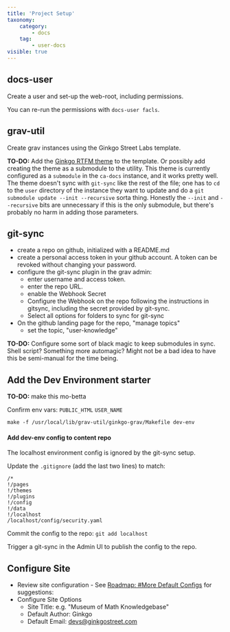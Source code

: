 ```yaml
---
title: 'Project Setup'
taxonomy:
    category:
        - docs
    tag:
        - user-docs
visible: true
---
```


## docs-user

Create a user and set-up the web-root, including permissions.

You can re-run the permissions with `docs-user facls`.

## grav-util

Create grav instances using the Ginkgo Street Labs template.

**TO-DO:** Add the [Ginkgo RTFM theme](https://github.com/ginkgostreet/grav-theme-ginkgo-rtfm) to the template. Or possibly add creating the theme as a submodule to the utility. This theme is currently configured as a `submodule` in the `ca-docs` instance, and it works pretty well. The theme doesn't sync with `git-sync` like the rest of the file; one has to `cd` to the `user` directory of the instance they want to update and do a `git submodule update --init --recursive` sorta thing. Honestly the `--init` and `--recursive` bits are unnecessary if this is the only submodule, but there's probably no harm in adding those parameters.

## git-sync

- create a repo on github, initialized with a README.md
- create a personal access token in your github account.  A token can be revoked without changing your password.
- configure the git-sync plugin in the grav admin:
  - enter username and access token.
  - enter the repo URL.
  - enable the Webhook Secret
  - Configure the Webhook on the repo following the instructions in gitsync, including the secret provided by git-sync.
  - Select all options for folders to sync for git-sync
- On the github landing page for the repo, "manage topics"
   - set the topic, "user-knowledge"

**TO-DO:** Configure some sort of black magic to keep submodules in sync. Shell script? Something more automagic? Might not be a bad idea to have this be semi-manual for the time being.

## Add the Dev Environment starter

**TO-DO:** make this mo-betta

Confirm env vars: `PUBLIC_HTML` `USER_NAME`

`make -f /usr/local/lib/grav-util/ginkgo-grav/Makefile dev-env`

#### Add dev-env config to content repo
The localhost environment config is ignored by the git-sync setup.

Update the `.gitignore` (add the last two lines) to match:
```shell
/*
!/pages
!/themes
!/plugins
!/config
!/data
!/localhost
/localhost/config/security.yaml
```
Commit the config to the repo:
`git add localhost`

Trigger a git-sync in the Admin UI to publish the config to the repo.

## Configure Site

* Review site configuration - See [Roadmap: #More Default Configs](/backlog) for suggestions:
* Configure Site Options
  * Site Title: e.g. "Museum of Math Knowledgebase"
  * Default Author: Ginkgo
  * Default Email: devs@ginkgostreet.com

